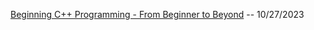 [Beginning C++ Programming - From Beginner to Beyond](https://www.udemy.com/course/beginning-c-plus-plus-programming/) -- 10/27/2023
